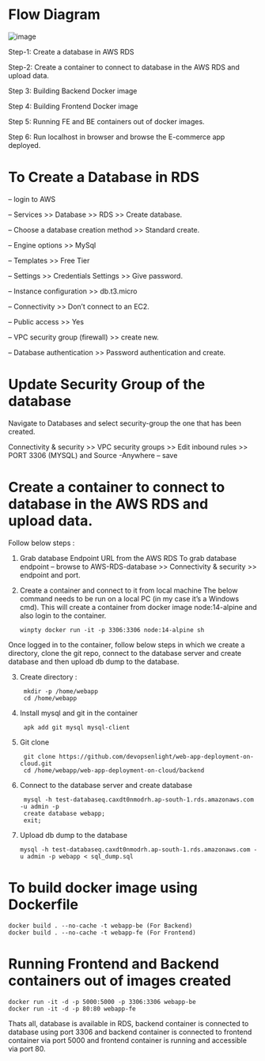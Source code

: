 # Flow Diagram
![image](https://github.com/user-attachments/assets/4ec5dbf2-fb9d-498a-a35a-2b5e60c92e5f)

Step-1: Create a database in AWS RDS

Step-2: Create a container to connect to database in the AWS RDS and upload data. 

Step 3: Building Backend Docker image

Step 4: Building Frontend Docker image

Step 5: Running FE and BE containers out of docker images.

Step 6: Run localhost in browser and browse the E-commerce app deployed.

# To Create a Database in RDS
– login to AWS

– Services >> Database >> RDS >> Create database.

– Choose a database creation method >> Standard create.

– Engine options >> MySql

– Templates >> Free Tier

– Settings >> Credentials Settings >> Give password.

– Instance configuration >> db.t3.micro

– Connectivity >> Don’t connect to an EC2.

– Public access >> Yes

– VPC security group (firewall) >> create new.

– Database authentication >> Password authentication and create.

# Update Security Group of the database
Navigate to Databases and select security-group the one that has been created.

Connectivity & security >> VPC security groups >> Edit inbound rules >> PORT 3306 (MYSQL) and Source -Anywhere – save

# Create a container to connect to database in the AWS RDS and upload data.
Follow below steps :

1) Grab database Endpoint URL from the AWS RDS
To grab database endpoint – browse to AWS-RDS-database >> Connectivity & security >> endpoint and port.

2) Create a container and connect to it from local machine
The below command needs to be run on a local PC (in my case it’s a Windows cmd). This will create a container from docker image node:14-alpine and also login to the container.

       winpty docker run -it -p 3306:3306 node:14-alpine sh
Once logged in to the container, follow below steps in which we create a directory, clone the git repo, connect to the database server and create database and then upload db dump to the database.
 
3) Create directory :
   
        mkdir -p /home/webapp
        cd /home/webapp
4) Install mysql and git in the container
    
        apk add git mysql mysql-client
5) Git clone 
  
        git clone https://github.com/devopsenlight/web-app-deployment-on-cloud.git
        cd /home/webapp/web-app-deployment-on-cloud/backend
6) Connect to the database server and create database 

        mysql -h test-databaseq.caxdt0nmodrh.ap-south-1.rds.amazonaws.com -u admin -p
        create database webapp;
        exit;
 7) Upload db dump to the database 

        mysql -h test-databaseq.caxdt0nmodrh.ap-south-1.rds.amazonaws.com -u admin -p webapp < sql_dump.sql

# To build docker image using Dockerfile
    docker build . --no-cache -t webapp-be (For Backend)
    docker build . --no-cache -t webapp-fe (For Frontend)

# Running Frontend and Backend containers out of images created
    docker run -it -d -p 5000:5000 -p 3306:3306 webapp-be
    docker run -it -d -p 80:80 webapp-fe

Thats all, database is available in RDS, backend container is connected to database using port 3306 and backend container is connected to frontend container via port 5000 and frontend container is running and accessible via port 80.


